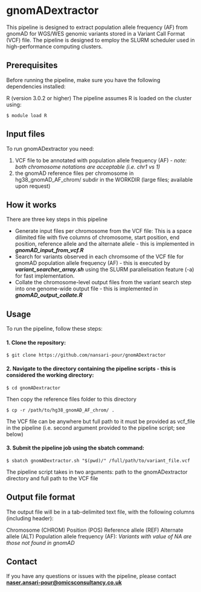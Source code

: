# gnomADextractor

This pipeline is designed to extract population allele frequency (AF) from gnomAD for WGS/WES genomic variants stored in a Variant Call Format (VCF) file. The pipeline is designed to employ the SLURM scheduler used in high-performance computing clusters.

## Prerequisites
Before running the pipeline, make sure you have the following dependencies installed:

R (version 3.0.2 or higher)
The pipeline assumes R is loaded on the cluster using:
```
$ module load R
```

## Input files
To run gnomADextractor you need:
1) VCF file to be annotated with population allele frequency (AF) - *note: both chromosome notations are acceptable (i.e. chr1 vs 1)*
2) the gnomAD reference files per chromosome in hg38_gnomAD_AF_chrom/ subdir in the WORKDIR (large files; available upon request)

## How it works
There are three key steps in this pipeline
* Generate input files per chromosome from the VCF file: This is a space dilimited file with five columns of chromosome, start position, end position, reference allele and the alternate allele - this is implemented in ***gnomAD_input_from_vcf.R***
* Search for variants observed in each chromsome of the VCF file for gnomAD population allele frequency (AF) - this is executed by ***variant_searcher_array.sh*** using the SLURM parallelisation feature (-a) for fast implementation.
* Collate the chromosome-level output files from the variant search step into one genome-wide output file - this is implemented in ***gnomAD_output_collate.R***

## Usage
To run the pipeline, follow these steps:

#### 1. Clone the repository:

```
$ git clone https://github.com/nansari-pour/gnomADextractor
```

#### 2. Navigate to the directory containing the pipeline scripts - this is considered the working directory:

```
$ cd gnomADextractor
```
Then copy the reference files folder to this directory
```
$ cp -r /path/to/hg38_gnomAD_AF_chrom/ .
```
The VCF file can be anywhere but full path to it must be provided as vcf_file in the pipeline (i.e. second argument provided to the pipeline script; see below)

#### 3. Submit the pipeline job using the sbatch command:

```
$ sbatch gnomADextractor.sh "$(pwd)/" /full/path/to/variant_file.vcf
```
The pipeline script takes in two arguments: path to the gnomADextractor directory and full path to the VCF file

## Output file format

The output file will be in a tab-delimited text file, with the following columns (including header):

Chromosome (CHROM)
Position (POS)
Reference allele (REF)
Alternate allele (ALT)
Population allele frequency (AF): *Variants with value of NA are those not found in gnomAD*

## Contact

If you have any questions or issues with the pipeline, please contact **naser.ansari-pour@omicsconsultancy.co.uk**


